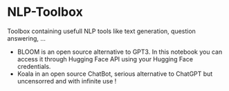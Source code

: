 # NLP-Toolbox
Toolbox containing usefull NLP tools like text generation, question answering, ...

- BLOOM is an open source alternative to GPT3. In this notebook you can access it through Hugging Face API using your Hugging Face credentials.
- Koala in an open source ChatBot, serious alternative to ChatGPT but uncensorred and with infinite use !
